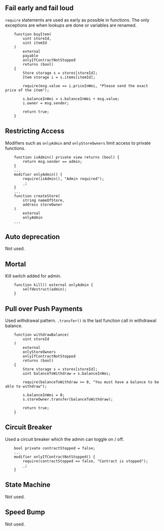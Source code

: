## Fail early and fail loud

`require` statements are used as early as possible in functions. The only exceptions are when lookups are done or variables are renamed.

``` solidity
    function buyItem(
        uint storeId,
        uint itemId
    )
        external
        payable
        onlyIfContractNotStopped
        returns (bool)
    {
        Store storage s = stores[storeId];
        Item storage i = s.items[itemId];

        require(msg.value == i.priceInWei, "Please send the exact price of the item");

        s.balanceInWei = s.balanceInWei + msg.value;
        i.owner = msg.sender;

        return true;
    }
```

## Restricting Access

Modifiers such as `onlyAdmin` and `onlyStoreOwners` limit access to private functions.

``` solidity
    function isAdmin() private view returns (bool) {
        return msg.sender == admin;
    }
    ...
    modifier onlyAdmin() {
        require(isAdmin(), "Admin required");
        _;
    }
    ...
    function createStore(
        string nameOfStore,
        address storeOwner
    )
        external
        onlyAdmin
    ...

```

## Auto deprecation

Not used.

## Mortal

Kill switch added for admin.

``` solidity
    function kill() external onlyAdmin {
        selfdestruct(admin);
    }
```

## Pull over Push Payments

Used withdrawal pattern. `.transfer()` is the last function call in withdrawal balance.

``` solidity
    function withdrawBalance(
        uint storeId
    )
        external
        onlyStoreOwners
        onlyIfContractNotStopped
        returns (bool)
    {
        Store storage s = stores[storeId];
        uint balanceToWithdraw = s.balanceInWei;

        require(balanceToWithdraw >= 0, "You must have a balance to be able to withdraw");

        s.balanceInWei = 0;
        s.storeOwner.transfer(balanceToWithdraw);

        return true;
    }
```

## Circuit Breaker

Used a circuit breaker which the admin can toggle on / off.

``` solidity
    bool private contractStopped = false;
    ...
    modifier onlyIfContractNotStopped() {
        require(contractStopped == false, "Contract is stopped");
        _;
    }
```

## State Machine

Not used.

## Speed Bump

Not used.


